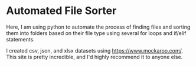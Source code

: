 # Automated File Sorter
Here, I am using python to automate the process of finding files and sorting them into folders based on their file type using several for loops and if/elif statements.

I created csv, json, and xlsx datasets using https://www.mockaroo.com/. This site is pretty incredible, and I'd highly recommend it to anyone else.
